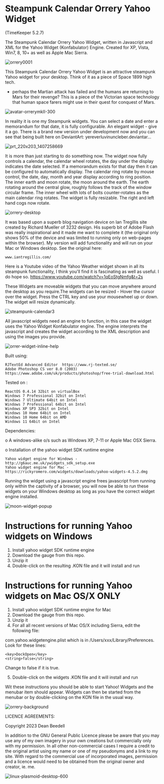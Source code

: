 # Steampunk Calendar Orrery Yahoo Widget
 
(TimeKeeper 5.2.7)
 
The Steampunk Calendar Orrery Yahoo Widget, written in Javascript 
and XML for the Yahoo Widget (Konfabulator) Engine. Created for XP, Vista, Win7, 
8, 10+ as well as  Apple Mac Sierra.

![orrery0001](https://github.com/yereverluvinunclebert/Steampunk-Calendar-Orrery-Yahoo-Widget/assets/2788342/da564a8d-b28f-4411-bdbe-8b7b0c9e91ef)


This Steampunk Calendar Orrery Yahoo Widget is an attractive steampunk 
Yahoo widget for your desktop. Think of it as a piece of Space 1899 high tech. 
- perhaps the Martian attack has failed and the humans are returning to Mars for 
their revenge? This is a piece of the Victorian space technology that human 
space farers might use in their quest for conquest of Mars.

![avatar-orrerymkII-300](https://github.com/yereverluvinunclebert/Steampunk-Calendar-Orrery-Yahoo-Widget/assets/2788342/da616732-253f-4010-b6b0-03fd4e8ff18d)

In reality it is one my Steampunk widgets. You can select a date and enter a 
memorandum for that date, it is fully configurable. An elegant widget - give it 
a go. There is a brand new version under development now and you can see that 
being built here on DeviantArt: yereverluvinuncleber.deviantar…

![prt_220x203_1407258669](https://github.com/yereverluvinunclebert/Steampunk-Calendar-Orrery-Yahoo-Widget/assets/2788342/93df87b3-9925-4f9e-9159-1973f77b8ed7)


It is more than just starting to do something now. The widget now fully controls 
a calendar, the calendar wheel rotates, the day under the display indicates the 
date selected. If a memorandum exists for that day then it can be configured to 
automatically display. The calendar ring rotate by mouse control, the date, day, 
month and year display according to ring position. The inner earth and moon 
rotate, the moon around the earth. The earth rotating around the central glow, 
roughly follows the track of the window circular frame. The inner wheel with 
lots of bolts counter-rotates as the main calendar ring rotates. The widget is 
fully resizable. The right and left hand cogs now rotate.

![orrery-desktop](https://github.com/yereverluvinunclebert/Steampunk-Calendar-Orrery-Yahoo-Widget/assets/2788342/efd22da2-ce2e-4467-9d4c-399704880f86)

It was based upon a superb blog navigation device on Ian Tregillis site created 
by Richard Mueller of 3232 design. His superb bit of Adobe Flash was really 
inspirational and it made me want to complete it (the original only shows 50% of 
the device and was limited to running only on web-pages within the browser). My 
version will add functionality and will run on your Mac or Windows desktop. See 
the original here: 

	www.iantregillis.com/
 
Here is a Youtube video of the Yahoo Weather widget shown in all its steampunk functionality, I think you'll find it is fascinating as well as useful. I do hope so.
https://www.youtube.com/watch?v=1qEoStgNmfg&t=2s


These Widgets are moveable widgets that you can move anywhere around the 
desktop as you require.The widgets can be resized - Hover the cursor over the 
widget. Press the CTRL key and use your mousewheel up or down. The widget will 
resize dynamically.

![steampunk-calendar3](https://github.com/yereverluvinunclebert/Steampunk-Calendar-Orrery-Yahoo-Widget/assets/2788342/a861ed60-c092-406d-98e3-42631228ea19)

All javascript widgets need an engine to function, in this case the widget uses 
the Yahoo Widget Konfabulator engine. The engine interprets the javascript and 
creates the widget according to the XML description and using the images you 
provide. 

![orrer-widget-inline-help](https://github.com/yereverluvinunclebert/Steampunk-Calendar-Orrery-Yahoo-Widget/assets/2788342/2577b24f-61a6-43c6-a67b-07e443ed54f8)

Built using: 

	RJTextEd Advanced Editor  https://www.rj-texted.se/  
	Adobe Photoshop CS ver 8.0 (2003)  https://www.adobe.com/uk/products/photoshop/free-trial-download.html  

Tested on :

	ReactOS 0.4.14 32bit on virtualBox    
	Windows 7 Professional 32bit on Intel    
	Windows 7 Ultimate 64bit on Intel    
	Windows 7 Professional 64bit on Intel    
	Windows XP SP3 32bit on Intel    
	Windows 10 Home 64bit on Intel    
	Windows 10 Home 64bit on AMD    
	Windows 11 64bit on Intel  
	
Dependencies:

o A windows-alike o/s such as Windows XP, 7-11 or Apple Mac OSX Sierra.    	

o Installation of the yahoo widget SDK runtime engine  

	Yahoo widget engine for Windows - http://g6auc.me.uk/ywidgets_sdk_setup.exe  
	Yahoo widget engine for Mac - https://rickyromero.com/widgets/downloads/yahoo-widgets-4.5.2.dmg

Running the widget using a javascript engine frees javascript from running only 
within the captivity of a browser, you will now be able to run these widgets on 
your Windows desktop as long as you have the correct widget engine installed.

![moon-widget-popup](https://github.com/yereverluvinunclebert/Steampunk-Calendar-Orrery-Yahoo-Widget/assets/2788342/736af20f-64a5-4443-8d34-62000b4375eb)

 
Instructions for running Yahoo widgets on Windows
=================================================

1. Install yahoo widget SDK runtime engine
2. Download the gauge from this repo.
3. Unzip it
4. Double-click on the resulting .KON file and it will install and run

Instructions for running Yahoo widgets on Mac OS/X ONLY
========================================================

1. Install yahoo widget SDK runtime engine for Mac
2. Download the gauge from this repo.
3. Unzip it
4. For all all recent versions of Mac OS/X including Sierra, edit the following 
file:

com.yahoo.widgetengine.plist which is in /Users/xxx/Library/Preferences. Look 
for these lines: 
   
	<key>DockOpen</key>  
	<string>false</string>  

Change to false if it is true.

5. Double-click on the widgets .KON file and it will install and run

Wit these instructions you should be able to start Yahoo! Widgets and the 
menubar item should appear. Widgets can then be started from the menubar or by 
double-clicking on the KON file in the usual way.

![orrery-background](https://github.com/yereverluvinunclebert/Steampunk-Calendar-Orrery-Yahoo-Widget/assets/2788342/5d37f19f-e995-4ced-a9d2-6358526c7e51)


LICENCE AGREEMENTS:

Copyright 2023 Dean Beedell

In addition to the GNU General Public Licence please be aware that you may use
any of my own imagery in your own creations but commercially only with my
permission. In all other non-commercial cases I require a credit to the
original artist using my name or one of my pseudonyms and a link to my site.
With regard to the commercial use of incorporated images, permission and a
licence would need to be obtained from the original owner and creator, ie. me.

![linux-plasmoid-desktop-600](https://github.com/yereverluvinunclebert/Steampunk-Calendar-Orrery-Yahoo-Widget/assets/2788342/3dee134d-f2a9-48b8-8a22-793711734f0c)


